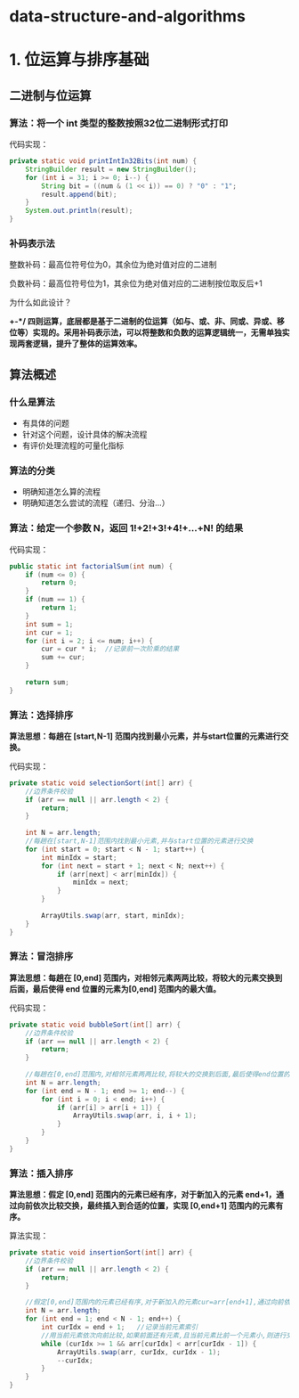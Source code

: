 # data-structure-and-algorithms
# 1. 位运算与排序基础

## 二进制与位运算

### 算法：将一个 int 类型的整数按照32位二进制形式打印

代码实现：

```Java
private static void printIntIn32Bits(int num) {
    StringBuilder result = new StringBuilder();
    for (int i = 31; i >= 0; i--) {
        String bit = ((num & (1 << i)) == 0) ? "0" : "1";
        result.append(bit);
    }
    System.out.println(result);
}
```

### 补码表示法

整数补码：最高位符号位为0，其余位为绝对值对应的二进制

负数补码：最高位符号位为1，其余位为绝对值对应的二进制按位取反后+1

为什么如此设计？

**+-\*/ 四则运算，底层都是基于二进制的位运算（如与、或、非、同或、异或、移位等）实现的。采用补码表示法，可以将整数和负数的运算逻辑统一，无需单独实现两套逻辑，提升了整体的运算效率。**

## 算法概述

### 什么是算法

- 有具体的问题
- 针对这个问题，设计具体的解决流程
- 有评价处理流程的可量化指标

### 算法的分类

- 明确知道怎么算的流程
- 明确知道怎么尝试的流程（递归、分治...）

### 算法：给定一个参数 N，返回 1!+2!+3!+4!+…+N! 的结果

代码实现：

```Java
public static int factorialSum(int num) {
    if (num <= 0) {
        return 0;
    }
    if (num == 1) {
        return 1;
    }
    int sum = 1;
    int cur = 1;
    for (int i = 2; i <= num; i++) {
        cur = cur * i;  //记录前一次阶乘的结果
        sum += cur;
    }
    
    return sum;
}
```

### 算法：选择排序

**算法思想：每趟在 [start,N-1] 范围内找到最小元素，并与start位置的元素进行交换。**

代码实现：

```Java
private static void selectionSort(int[] arr) {
    //边界条件校验
    if (arr == null || arr.length < 2) {
        return;
    }
    
    int N = arr.length;
    //每趟在[start,N-1]范围内找到最小元素,并与start位置的元素进行交换
    for (int start = 0; start < N - 1; start++) {
        int minIdx = start;
        for (int next = start + 1; next < N; next++) {
            if (arr[next] < arr[minIdx]) {
                minIdx = next;
            }
        }
        
        ArrayUtils.swap(arr, start, minIdx);
    }
}
```

### 算法：冒泡排序

**算法思想：每趟在 [0,end] 范围内，对相邻元素两两比较，将较大的元素交换到后面，最后使得 end 位置的元素为[0,end] 范围内的最大值。**

代码实现：

```Java
private static void bubbleSort(int[] arr) {
    //边界条件校验
    if (arr == null || arr.length < 2) {
        return;
    }
    
    //每趟在[0,end]范围内,对相邻元素两两比较,将较大的交换到后面,最后使得end位置的元素为[0,end]范围内的最大值
    int N = arr.length;
    for (int end = N - 1; end >= 1; end--) {
        for (int i = 0; i < end; i++) {
            if (arr[i] > arr[i + 1]) {
                ArrayUtils.swap(arr, i, i + 1);
            }
        }
    }
}
```

### 算法：插入排序

**算法思想：假定 [0,end] 范围内的元素已经有序，对于新加入的元素 end+1，通过向前依次比较交换，最终插入到合适的位置，实现 [0,end+1] 范围内的元素有序。**

算法实现：

```Java
private static void insertionSort(int[] arr) {
    //边界条件校验
    if (arr == null || arr.length < 2) {
        return;
    }
    
    //假定[0,end]范围内的元素已经有序,对于新加入的元素cur=arr[end+1],通过向前依次比较交换,最终插入到合适的位置,实现[0,end+1]范围内的元素有序
    int N = arr.length;
    for (int end = 1; end < N - 1; end++) {
        int curIdx = end + 1;   //记录当前元素索引
        //用当前元素依次向前比较,如果前面还有元素,且当前元素比前一个元素小,则进行交换
        while (curIdx >= 1 && arr[curIdx] < arr[curIdx - 1]) {
            ArrayUtils.swap(arr, curIdx, curIdx - 1);
            --curIdx;
        }
    }
}
```
